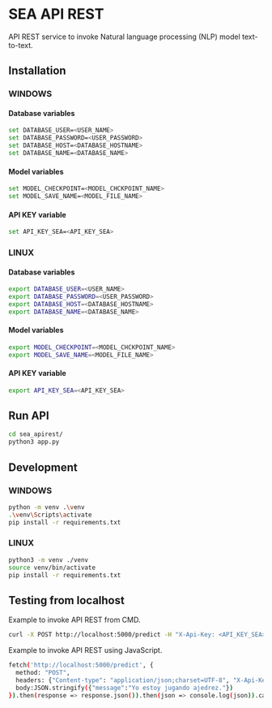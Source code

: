 # SEA API REST
 API REST service to invoke Natural language processing (NLP) model text-to-text.

## Installation
### WINDOWS
#### Database variables
```sh
set DATABASE_USER=<USER_NAME>
set DATABASE_PASSWORD=<USER_PASSWORD>
set DATABASE_HOST=<DATABASE_HOSTNAME>
set DATABASE_NAME=<DATABASE_NAME>
```

#### Model variables
```sh
set MODEL_CHECKPOINT=<MODEL_CHCKPOINT_NAME>
set MODEL_SAVE_NAME=<MODEL_FILE_NAME>
```

#### API KEY variable
```sh
set API_KEY_SEA=<API_KEY_SEA>
```

### LINUX
#### Database variables
```sh
export DATABASE_USER=<USER_NAME>
export DATABASE_PASSWORD=<USER_PASSWORD>
export DATABASE_HOST=<DATABASE_HOSTNAME>
export DATABASE_NAME=<DATABASE_NAME>
```

#### Model variables
```sh
export MODEL_CHECKPOINT=<MODEL_CHCKPOINT_NAME>
export MODEL_SAVE_NAME=<MODEL_FILE_NAME>
```

#### API KEY variable
```sh
export API_KEY_SEA=<API_KEY_SEA>
```

## Run API
```sh
cd sea_apirest/
python3 app.py
```

## Development
### WINDOWS
```sh
python -m venv .\venv
.\venv\Scripts\activate
pip install -r requirements.txt
```

### LINUX
```sh
python3 -m venv ./venv
source venv/bin/activate
pip install -r requirements.txt
```

## Testing from localhost
Example to invoke API REST from CMD.
```sh
curl -X POST http://localhost:5000/predict -H "X-Api-Key: <API_KEY_SEA>" -H "Content-Type: application/json" -d "{\"message\":\"Yo estoy jugando ajedrez.\"}"
```

Example to invoke API REST using JavaScript.
```sh
fetch('http://localhost:5000/predict', {
  method: "POST",
  headers: {"Content-type": "application/json;charset=UTF-8", "X-Api-Key": <API_KEY_SEA>},
  body:JSON.stringify({"message":"Yo estoy jugando ajedrez."})
}).then(response => response.json()).then(json => console.log(json)).catch(err => console.log(err));
```